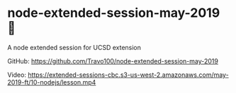 # node-extended-session-may-2019 🤖
A node extended session for UCSD extension

GitHub: https://github.com/Travo100/node-extended-session-may-2019

Video: https://extended-sessions-cbc.s3-us-west-2.amazonaws.com/may-2019-ft/10-nodejs/lesson.mp4